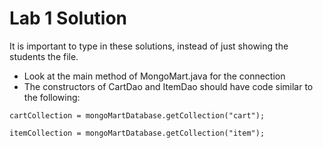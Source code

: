 Lab 1 Solution
==============

It is important to type in these solutions, instead of just showing the students the file.

- Look at the main method of MongoMart.java for the connection
- The constructors of CartDao and ItemDao should have code similar to the following:

```
cartCollection = mongoMartDatabase.getCollection("cart");
```

```
itemCollection = mongoMartDatabase.getCollection("item");
```